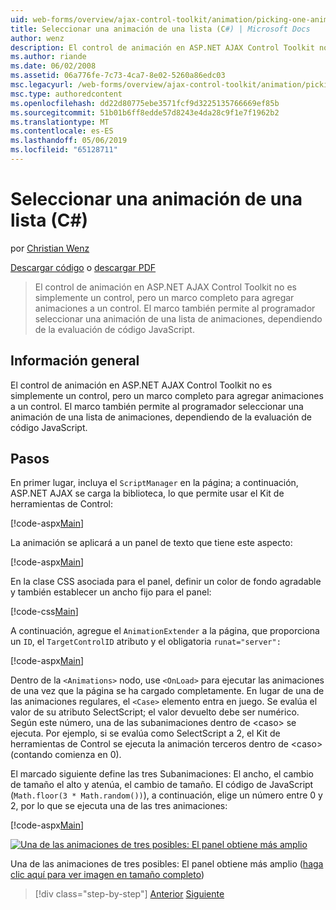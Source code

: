 ```yaml
---
uid: web-forms/overview/ajax-control-toolkit/animation/picking-one-animation-out-of-a-list-cs
title: Seleccionar una animación de una lista (C#) | Microsoft Docs
author: wenz
description: El control de animación en ASP.NET AJAX Control Toolkit no es simplemente un control, pero un marco completo para agregar animaciones a un control. El marco de trabajo también permitir...
ms.author: riande
ms.date: 06/02/2008
ms.assetid: 06a776fe-7c73-4ca7-8e02-5260a86edc03
msc.legacyurl: /web-forms/overview/ajax-control-toolkit/animation/picking-one-animation-out-of-a-list-cs
msc.type: authoredcontent
ms.openlocfilehash: dd22d80775ebe3571fcf9d3225135766669ef85b
ms.sourcegitcommit: 51b01b6ff8edde57d8243e4da28c9f1e7f1962b2
ms.translationtype: MT
ms.contentlocale: es-ES
ms.lasthandoff: 05/06/2019
ms.locfileid: "65128711"
---
```

# <a name="picking-one-animation-out-of-a-list-c"></a>Seleccionar una animación de una lista (C#)

por [Christian Wenz](https://github.com/wenz)

[Descargar código](http://download.microsoft.com/download/f/9/a/f9a26acd-8df4-4484-8a18-199e4598f411/Animation5.cs.zip) o [descargar PDF](http://download.microsoft.com/download/6/7/1/6718d452-ff89-4d3f-a90e-c74ec2d636a3/animation5CS.pdf)

> El control de animación en ASP.NET AJAX Control Toolkit no es simplemente un control, pero un marco completo para agregar animaciones a un control. El marco también permite al programador seleccionar una animación de una lista de animaciones, dependiendo de la evaluación de código JavaScript.

## <a name="overview"></a>Información general

El control de animación en ASP.NET AJAX Control Toolkit no es simplemente un control, pero un marco completo para agregar animaciones a un control. El marco también permite al programador seleccionar una animación de una lista de animaciones, dependiendo de la evaluación de código JavaScript.

## <a name="steps"></a>Pasos

En primer lugar, incluya el `ScriptManager` en la página; a continuación, ASP.NET AJAX se carga la biblioteca, lo que permite usar el Kit de herramientas de Control:

[!code-aspx[Main](picking-one-animation-out-of-a-list-cs/samples/sample1.aspx)]

La animación se aplicará a un panel de texto que tiene este aspecto:

[!code-aspx[Main](picking-one-animation-out-of-a-list-cs/samples/sample2.aspx)]

En la clase CSS asociada para el panel, definir un color de fondo agradable y también establecer un ancho fijo para el panel:

[!code-css[Main](picking-one-animation-out-of-a-list-cs/samples/sample3.css)]

A continuación, agregue el `AnimationExtender` a la página, que proporciona un `ID`, el `TargetControlID` atributo y el obligatoria `runat="server":`

[!code-aspx[Main](picking-one-animation-out-of-a-list-cs/samples/sample4.aspx)]

Dentro de la `<Animations>` nodo, use `<OnLoad>` para ejecutar las animaciones de una vez que la página se ha cargado completamente. En lugar de una de las animaciones regulares, el `<Case>` elemento entra en juego. Se evalúa el valor de su atributo SelectScript; el valor devuelto debe ser numérico. Según este número, una de las subanimaciones dentro de &lt;caso&gt; se ejecuta. Por ejemplo, si se evalúa como SelectScript a 2, el Kit de herramientas de Control se ejecuta la animación terceros dentro de &lt;caso&gt; (contando comienza en 0).

El marcado siguiente define las tres Subanimaciones: El ancho, el cambio de tamaño el alto y atenúa, el cambio de tamaño. El código de JavaScript (`Math.floor(3 * Math.random())`), a continuación, elige un número entre 0 y 2, por lo que se ejecuta una de las tres animaciones:

[!code-aspx[Main](picking-one-animation-out-of-a-list-cs/samples/sample5.aspx)]

[![Una de las animaciones de tres posibles: El panel obtiene más amplio](picking-one-animation-out-of-a-list-cs/_static/image2.png)](picking-one-animation-out-of-a-list-cs/_static/image1.png)

Una de las animaciones de tres posibles: El panel obtiene más amplio ([haga clic aquí para ver imagen en tamaño completo](picking-one-animation-out-of-a-list-cs/_static/image3.png))

> [!div class="step-by-step"]
> [Anterior](animation-depending-on-a-condition-cs.md)
> [Siguiente](animating-in-response-to-user-interaction-cs.md)
